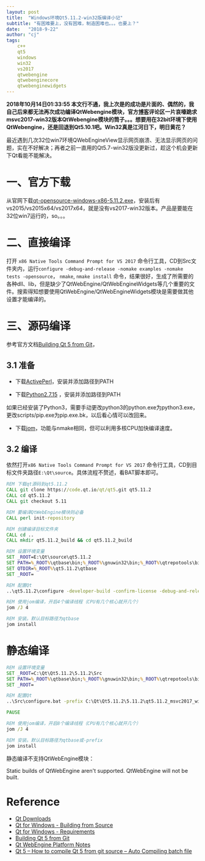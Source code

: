 ```yaml
---
layout: post
title:  "Windows环境Qt5.11.2-win32版编译小记"
subtitle: "有困难要上，没有困难，制造困难也。。。也要上？"
date:   "2018-9-22" 
author: "cj"
tags:
    c++
    qt5
    windows
    win32
    vs2017
    qtwebengine
    qtwebenginecore
    qtwebenginewidgets
---
```


**2018年10月14日01:33:55 本文行不通，我上次是的成功是片面的、偶然的，我自己后来都无法再次成功编译QtWebengine模块，官方[博客](http://blog.qt.io/blog/2018/05/22/qt-5-11-released/)评论区一片哀嚎跪求msvc2017-win32版本QtWebengine模块的筒子。。。想要用在32bit环境下使用QtWebengine，还是回退到Qt5.10.1吧。Win32真是江河日下，明日黄花？**

最近遇到几次32位win7环境QWebEngineView显示网页崩溃、无法显示网页的问题，实在不好解决；再者之前一直用的Qt5.7-win32版没更新过，趁这个机会更新下Qt看能不能解决。

# 一、官方下载

从官网下载[qt-opensource-windows-x86-5.11.2.exe](http://download.qt.io/archive/qt/5.11/5.11.2/qt-opensource-windows-x86-5.11.2.exe)，安装后有vs2015/vs2015x64/vs2017x64，就是没有vs2017-win32版本。产品是要能在32位win7运行的，so。。。

# 二、直接编译

打开 `x86 Native Tools Command Prompt for VS 2017` 命令行工具，CD到Src文件夹内，运行`configure -debug-and-release -nomake examples -nomake tests -opensource`， `nmake`, `nmake install` 命令，结果很好，生成了所需要的各种dll、lib，但是缺少了QtWebEngine/QtWebEngineWidgets等几个重要的文件。搜索得知想要使用QtWebEngine/QtWebEngineWidgets模块是需要做其他设置才能编译的。

# 三、源码编译

参考官方文档[Building Qt 5 from Git](https://wiki.qt.io/Building_Qt_5_from_Git)，

## 3.1 准备

- 下载[ActivePerl](http://www.activestate.com/activeperl)，安装并添加路径到PATH

- 下载[Python2.7.15](https://www.python.org/ftp/python/2.7.15/python-2.7.15.msi) ，安装并添加路径到PATH

如果已经安装了Python3，需要手动更改python3的python.exe为python3.exe，更改scripts/pip.exe为pip.exe.bk，以后看心情可以改回来。

- 下载[jom](http://wiki.qt.io/jom)，功能与nmake相同，但可以利用多核CPU加快编译速度。

## 3.2 编译

依然打开`x86 Native Tools Command Prompt for VS 2017` 命令行工具，CD到目标文件夹路径`E:\Qt\source`。具体流程不赘述，看BAT脚本即可。

```bat
REM 下载qt源码到qt5.11.2
CALL git clone https://code.qt.io/qt/qt5.git qt5.11.2
CALL cd qt5.11.2
CALL git checkout 5.11

REM 要编译QtWebEngine模块则必备
CALL perl init-repository

REM 创建编译目标文件夹
CALL cd ..
CALL mkdir qt5.11.2_build && cd qt5.11.2_build

REM 设置环境变量
SET _ROOT=E:\Qt\source\qt5.11.2
SET PATH=%_ROOT%\qtbase\bin;%_ROOT%\gnuwin32\bin;%_ROOT%\qtrepotools\bin;%PATH%
SET QTDIR=%_ROOT%\qt5.11.2\qtbase
SET _ROOT=

REM 配置Qt
..\qt5.11.2\configure -developer-build -confirm-license -debug-and-release -opensource -opengl desktop -nomake examples -nomake tests

REM 使用jom编译，开启4个编译线程（CPU有几个核心就开几个）
jom /J 4

REM 安装。默认目标路径为qtbase
jom install

```

# 静态编译

```bat
REM 设置环境变量
SET _ROOT=C:\Qt\Qt5.11.2\5.11.2\Src
SET PATH=%_ROOT%\qtbase\bin;%_ROOT%\gnuwin32\bin;%_ROOT%\qtrepotools\bin;%PATH%
SET _ROOT=

REM 配置Qt
..\Src\configure.bat -prefix C:\Qt\Qt5.11.2\5.11.2\qt5.11.2_msvc2017_win32_static -platform win32-msvc -static -static-runtime -silent -developer-build -confirm-license -debug-and-release -opensource -opengl desktop -accessibility -sql-odbc -sql-sqlite -qt-zlib -qt-pcre -qt-libpng -qt-libjpeg -qt-freetype -qt-harfbuzz -nomake examples -nomake tests 

PAUSE

REM 使用jom编译，开启8个编译线程（CPU有几个核心就开几个）
jom /J 4

REM 安装。默认目标路径为qtbase或-prefix
jom install
```

静态编译不支持QtWebEngine模块：

Static builds of QtWebEngine aren't supported.
QtWebEngine will not be built.

# Reference

- [Qt Downloads](http://download.qt.io/archive/qt/5.11/5.11.2/)
- [Qt for Windows - Building from Source](http://doc.qt.io/qt-5/windows-building.html)
- [Qt for Windows - Requirements](http://doc.qt.io/qt-5/windows-requirements.html)
- [Building Qt 5 from Git](https://wiki.qt.io/Building_Qt_5_from_Git)
- [Qt WebEngine Platform Notes](http://doc.qt.io/qt-5/qtwebengine-platform-notes.html)
- [Qt 5 – How to compile Qt 5 from git source – Auto Compiling batch file](https://blog.afach.de/?page_id=399)
